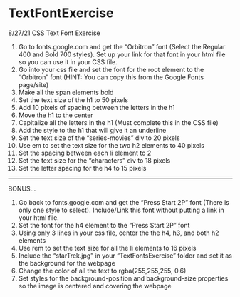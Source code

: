# TextFontExercise
8/27/21 CSS Text Font Exercise

1. Go to fonts.google.com and get the “Orbitron” font (Select the Regular 400 and Bold 700 styles). Set up your link for that font in your html file so you can use it in your CSS file.
2. Go into your css file and set the font for the root element to the “Orbitron” font (HINT: You can copy this from the Google Fonts page/site)
3. Make all the span elements bold
4. Set the text size of the h1 to 50 pixels
5. Add 10 pixels of spacing between the letters in the h1
6. Move the h1 to the center
7. Capitalize all the letters in the h1 (Must complete this in the CSS file)
8. Add the style to the h1 that will give it an underline
9. Set the text size of the “series-movies” div to 20 pixels
10. Use em to set the text size for the two h2 elements to 40 pixels
11. Set the spacing between each li element to 2
12. Set the text size for the “characters” div to 18 pixels
13. Set the letter spacing for the h4 to 15 pixels <br>

<hr>

BONUS… <br>
1. Go back to fonts.google.com and get the “Press Start 2P” font (There is only one style to select). Include/Link this font without putting a link in your html file.
2. Set the font for the h4 element to the “Press Start 2P” font
3. Using only 3 lines in your css file, center the the h4, h3, and both h2 elements
4. Use rem to set the text size for all the li elements to 16 pixels
5. Include the “starTrek.jpg” in your “TextFontsExercise” folder and set it as the background for the webpage
6. Change the color of all the text to rgba(255,255,255, 0.6)
7. Set styles for the background-position and background-size properties so the image is centered and covering the webpage
